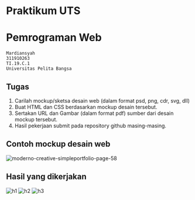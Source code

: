 # Praktikum UTS
# Pemrograman Web
```
Mardiansyah
311910263
TI.19.C.1
Universitas Pelita Bangsa
```
## Tugas
1. Carilah mockup/sketsa desain web (dalam format psd, png, cdr, svg, dll)
2. Buat HTML dan CSS berdasarkan mockup desain tersebut.
3. Sertakan URL dan Gambar (dalam format pdf) sumber dari desain mockup tersebut.
4. Hasil pekerjaan submit pada repository github masing-masing.

## Contoh mockup desain web
![moderno-creative-simpleportfolio-page-58](https://user-images.githubusercontent.com/81758407/117498250-c1bf4580-afa3-11eb-9a75-a40016def173.jpg)

## Hasil yang dikerjakan
![h1](https://user-images.githubusercontent.com/81758407/117500739-3cd62b00-afa7-11eb-9c09-5288c8eb2d2f.PNG)
![h2](https://user-images.githubusercontent.com/81758407/117500738-3ba4fe00-afa7-11eb-9b04-13da3bafc382.PNG)
![h3](https://user-images.githubusercontent.com/81758407/117500736-3a73d100-afa7-11eb-9ca7-1e696a1caa59.PNG)

